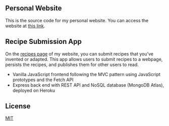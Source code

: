 ## Personal Website

This is the source code for my personal website. You can access the website at [this link](http://about.drewnollsch.com).

## Recipe Submission App
On the [recipes page](http://about.drewnollsch.com/recipes.html) of my website, you can submit recipes that you've invented or adapted. This app allows users to submit recipes to a webpage, persists the recipes, and publishes them for other users to read.
* Vanilla JavaScript frontend following the MVC pattern using JavaScript prototypes and the Fetch API
* Express back end with REST API and NoSQL database (MongoDB Atlas), deployed on Heroku

## License
[MIT](https://choosealicense.com/licenses/mit/)